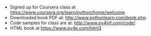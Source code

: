 - Signed up for Coursera class at https://www.coursera.org/learn/python/home/welcome
- Downloaded book PDF at: http://www.pythonlearn.com/book.php
- Code samples for class are at: http://www.py4inf.com/code/
- HTML book at https://www.py4e.com/html3

